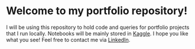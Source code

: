 # Welcome to my portfolio repository! 

I will be using this repository to hold code and queries for portfolio projects that I run locally. Notebooks will be mainly stored in [Kaggle](https://www.kaggle.com/yanscosta/code).
I hope you like what you see! Feel free to contact me via [LinkedIn](https://www.linkedin.com/in/yanphcosta/).
